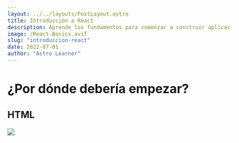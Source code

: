 ```yaml
---
layout: ../../layouts/PostLayout.astro
title: Introducción a React
description: Aprende los fundamentos para comenzar a construir aplicaciones web interactivas con React.
image: /React-Basics.avif
slug: "introduccion-react"
date: 2022-07-01
author: "Astro Learner"
---
```


<h1 class='postTitle'>¿Por dónde debería empezar?</h1>

<div class='flex gap-5 items-center'>
    <h2 class='text-3xl font-black'>HTML</h2>
    <img src='/Logos/HTML.webp' class='size-20 my-8'>
</div>
